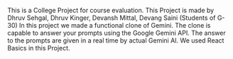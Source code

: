 This is a College Project for course evaluation.
This Project is made by Dhruv Sehgal, Dhruv Kinger, Devansh Mittal, Devang Saini (Students of G-30)
In this project we made a functional clone of Gemini.
The clone is capable to answer your prompts using the Google Gemini API.
The answer to the prompts are given in a real time by actual Gemini AI.
We used React Basics in this Project.
